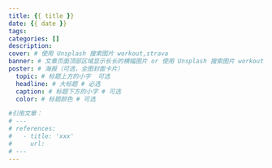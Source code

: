 ```yaml
---
title: {{ title }}
date: {{ date }}
tags: 
categories: []
description: 
cover: # 使用 Unsplash 搜索图片 workout,strava
banner: # 文章页面顶部区域显示长长的横幅图片 or 使用 Unsplash 搜索图片 workout,strava
poster: # 海报（可选，全图封面卡片）
  topic: # 标题上方的小字  可选
  headline: # 大标题 # 必选
  caption: # 标题下方的小字 # 可选
  color: # 标题颜色 # 可选

#引用文章：
# ---
# references:
#   - title: 'xxx'
#     url: 
# ---
---
```


